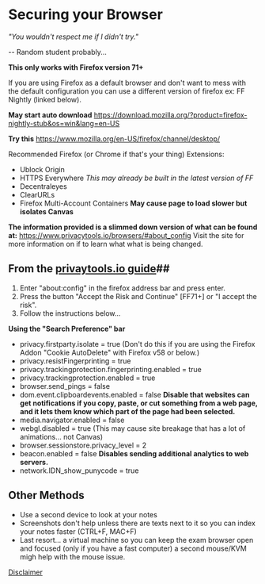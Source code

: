 # Securing your Browser

_"You wouldn't respect me if I didn't try."_
  
  -- Random student probably...

__This only works with Firefox version 71+__

If you are using Firefox as a default browser and don't want to mess with the default configuration 
you can use a different version of firefox ex: FF Nightly (linked below).

__May start auto download__
https://download.mozilla.org/?product=firefox-nightly-stub&os=win&lang=en-US

__Try this__
https://www.mozilla.org/en-US/firefox/channel/desktop/

Recommended Firefox (or Chrome if that's your thing) Extensions: 
- Ublock Origin
- HTTPS Everywhere _This may already be built in the latest version of FF_
- Decentraleyes
- ClearURLs
- Firefox Multi-Account Containers __May cause page to load slower but isolates Canvas__ 

__The information provided is a slimmed down version of what can be found at:__
https://www.privacytools.io/browsers/#about_config
Visit the site for more information on if to learn what what is being changed. 

## From the [privaytools.io guide](https://www.privacytools.io/browsers/#about_config)##

1. Enter "about:config" in the firefox address bar and press enter.
2. Press the button "Accept the Risk and Continue" [FF71+] or "I accept the risk".
3. Follow the instructions below...

__Using the "Search Preference" bar__
- privacy.firstparty.isolate = true  (Don't do this if you are using the Firefox Addon "Cookie AutoDelete" with Firefox v58 or below.)
- privacy.resistFingerprinting = true
- privacy.trackingprotection.fingerprinting.enabled = true
- privacy.trackingprotection.enabled = true
- browser.send_pings = false
- dom.event.clipboardevents.enabled = false __Disable that websites can get notifications if you copy, paste, or cut 
something from a web page, and it lets them know which part of the page had been selected.__
- media.navigator.enabled = false
- webgl.disabled = true (This may cause site breakage that has a lot of animations... not Canvas)
- browser.sessionstore.privacy_level = 2
- beacon.enabled = false __Disables sending additional analytics to web servers.__
- network.IDN_show_punycode = true

## Other Methods ##
- Use a second device to look at your notes
- Screenshots don't help unless there are texts next to it so you can index your notes faster (CTRL+F, MAC+F)
- Last resort... a virtual machine so you can keep the exam browser open and focused (only if you have a fast computer) a second mouse/KVM migh help with the mouse issue. 






[Disclaimer](https://github.com/l-observateur/Browser_tracking_prevention/blob/master/Introduction)
